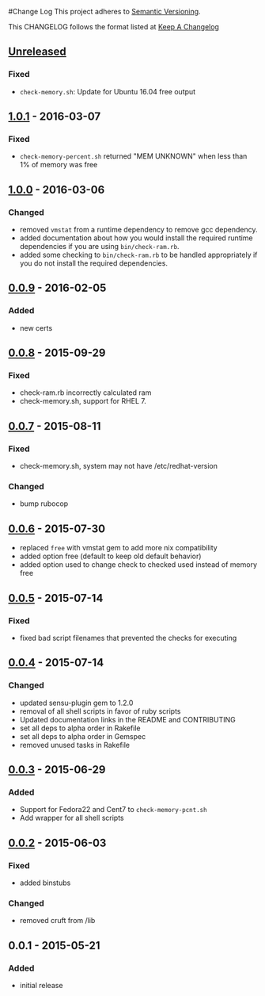 #Change Log
This project adheres to [Semantic Versioning](http://semver.org/).

This CHANGELOG follows the format listed at [Keep A Changelog](http://keepachangelog.com/)

## [Unreleased]
### Fixed
- `check-memory.sh`: Update for Ubuntu 16.04 free output

## [1.0.1] - 2016-03-07
### Fixed
- `check-memory-percent.sh` returned "MEM UNKNOWN" when less than 1% of memory was free

## [1.0.0] - 2016-03-06
### Changed
- removed `vmstat` from a runtime dependency to remove gcc dependency.
- added documentation about how you would install the required runtime dependencies if you are using `bin/check-ram.rb`.
- added some checking to `bin/check-ram.rb` to be handled appropriately if you do not install the required dependencies.

## [0.0.9] - 2016-02-05
### Added
- new certs

## [0.0.8] - 2015-09-29
### Fixed
- check-ram.rb incorrectly calculated ram
- check-memory.sh, support for RHEL 7.

## [0.0.7] - 2015-08-11
### Fixed
- check-memory.sh, system may not have /etc/redhat-version

### Changed
- bump rubocop

## [0.0.6] - 2015-07-30
  - replaced `free` with vmstat gem to add more nix compatibility
  - added option free (default to keep old default behavior)
  - added option used to change check to checked used instead of memory free

## [0.0.5] - 2015-07-14
### Fixed
- fixed bad script filenames that prevented the checks for executing

## [0.0.4] - 2015-07-14
### Changed
- updated sensu-plugin gem to 1.2.0
- removal of all shell scripts in favor of ruby scripts
- Updated documentation links in the README and CONTRIBUTING
- set all deps to alpha order in Rakefile
- set all deps to alpha order in Gemspec
- removed unused tasks in Rakefile

## [0.0.3] - 2015-06-29
### Added
- Support for Fedora22 and Cent7 to `check-memory-pcnt.sh`
- Add wrapper for all shell scripts

## [0.0.2] - 2015-06-03
### Fixed
- added binstubs
### Changed
- removed cruft from /lib

## 0.0.1 - 2015-05-21
### Added
- initial release

[unreleased]: https://github.com/sensu-plugins/sensu-plugins-memory-checks/compare/1.0.1...HEAD
[1.0.1]: https://github.com/sensu-plugins/sensu-plugins-memory-checks/compare/1.0.0...1.0.1
[1.0.0]: https://github.com/sensu-plugins/sensu-plugins-memory-checks/compare/0.0.9...1.0.0
[0.0.9]: https://github.com/sensu-plugins/sensu-plugins-memory-checks/compare/0.0.8...0.0.9
[0.0.8]: https://github.com/sensu-plugins/sensu-plugins-memory-checks/compare/0.0.7...0.0.8
[0.0.7]: https://github.com/sensu-plugins/sensu-plugins-memory-checks/compare/0.0.6...0.0.7
[0.0.6]: https://github.com/sensu-plugins/sensu-plugins-memory-checks/compare/0.0.5...0.0.6
[0.0.5]: https://github.com/sensu-plugins/sensu-plugins-memory-checks/compare/0.0.4...0.0.5
[0.0.4]: https://github.com/sensu-plugins/sensu-plugins-memory-checks/compare/0.0.3...0.0.4
[0.0.3]: https://github.com/sensu-plugins/sensu-plugins-memory-checks/compare/0.0.2...0.0.3
[0.0.2]: https://github.com/sensu-plugins/sensu-plugins-memory-checks/compare/0.0.1...0.0.2
